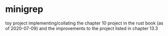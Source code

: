 # minigrep

toy project implementing/collating the chapter 10 project in the rust book (as of 2020-07-09) and the improvements to the project listed in chapter 13.3
